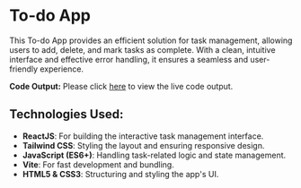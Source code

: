 # To-do App

This To-do App provides an efficient solution for task management, allowing users to add, delete, and mark tasks as complete. With a clean, intuitive interface and effective error handling, it ensures a seamless and user-friendly experience.

**Code Output:**
Please click [here](https://sushilkumar567.github.io/03-to-do-list-app/) to view the live code output.

## Technologies Used:

- **ReactJS**: For building the interactive task management interface.
- **Tailwind CSS**: Styling the layout and ensuring responsive design.
- **JavaScript (ES6+)**: Handling task-related logic and state management.
- **Vite**: For fast development and bundling.
- **HTML5 & CSS3**: Structuring and styling the app's UI.
